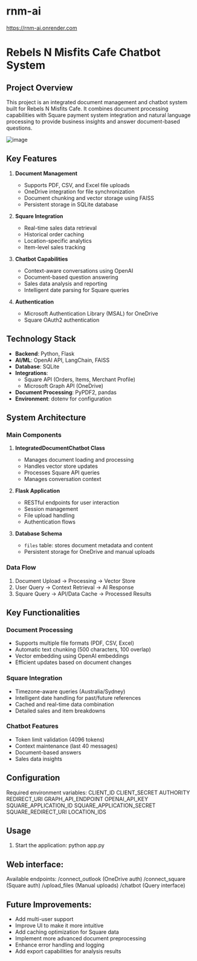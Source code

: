 # rnm-ai
https://rnm-ai.onrender.com

# Rebels N Misfits Cafe Chatbot System

## Project Overview

This project is an integrated document management and chatbot system built for Rebels N Misfits Cafe. It combines document processing capabilities with Square payment system integration and natural language processing to provide business insights and answer document-based questions.

![image](https://github.com/user-attachments/assets/85672267-f86b-487e-969b-2124aaa840a5)


## Key Features

1. **Document Management**
   - Supports PDF, CSV, and Excel file uploads
   - OneDrive integration for file synchronization
   - Document chunking and vector storage using FAISS
   - Persistent storage in SQLite database

2. **Square Integration**
   - Real-time sales data retrieval
   - Historical order caching
   - Location-specific analytics
   - Item-level sales tracking

3. **Chatbot Capabilities**
   - Context-aware conversations using OpenAI
   - Document-based question answering
   - Sales data analysis and reporting
   - Intelligent date parsing for Square queries

4. **Authentication**
   - Microsoft Authentication Library (MSAL) for OneDrive
   - Square OAuth2 authentication

## Technology Stack

- **Backend**: Python, Flask
- **AI/ML**: OpenAI API, LangChain, FAISS
- **Database**: SQLite
- **Integrations**: 
  - Square API (Orders, Items, Merchant Profile)
  - Microsoft Graph API (OneDrive)
- **Document Processing**: PyPDF2, pandas
- **Environment**: dotenv for configuration

## System Architecture

### Main Components

1. **IntegratedDocumentChatbot Class**
   - Manages document loading and processing
   - Handles vector store updates
   - Processes Square API queries
   - Manages conversation context

2. **Flask Application**
   - RESTful endpoints for user interaction
   - Session management
   - File upload handling
   - Authentication flows

3. **Database Schema**
   - `files` table: stores document metadata and content
   - Persistent storage for OneDrive and manual uploads

### Data Flow

1. Document Upload → Processing → Vector Store
2. User Query → Context Retrieval → AI Response
3. Square Query → API/Data Cache → Processed Results

## Key Functionalities

### Document Processing
- Supports multiple file formats (PDF, CSV, Excel)
- Automatic text chunking (500 characters, 100 overlap)
- Vector embedding using OpenAI embeddings
- Efficient updates based on document changes

### Square Integration
- Timezone-aware queries (Australia/Sydney)
- Intelligent date handling for past/future references
- Cached and real-time data combination
- Detailed sales and item breakdowns

### Chatbot Features
- Token limit validation (4096 tokens)
- Context maintenance (last 40 messages)
- Document-based answers
- Sales data insights

## Configuration
Required environment variables:
CLIENT_ID
CLIENT_SECRET
AUTHORITY
REDIRECT_URI
GRAPH_API_ENDPOINT
OPENAI_API_KEY
SQUARE_APPLICATION_ID
SQUARE_APPLICATION_SECRET
SQUARE_REDIRECT_URI
LOCATION_IDS

## Usage

1. Start the application:
python app.py

## Web interface: 
Available endpoints:
/connect_outlook (OneDrive auth)
/connect_square (Square auth)
/upload_files (Manual uploads)
/chatbot (Query interface)

## Future Improvements:
- Add multi-user support
- Improve UI to make it more intuitive
- Add caching optimization for Square data
- Implement more advanced document preprocessing
- Enhance error handling and logging
- Add export capabilities for analysis results
